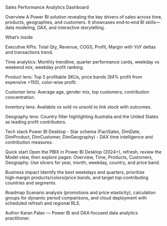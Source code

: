 Sales Performance Analytics Dashboard

Overview
A Power BI solution revealing the key drivers of sales across time, products, geographies, and customers. It showcases end‑to‑end BI skills—data modeling, DAX, and interactive storytelling.

What’s inside

Executive KPIs: Total Qty, Revenue, COGS, Profit, Margin with YoY deltas and transactions trend.

Time analytics: Monthly trendline, quarter performance cards, weekday vs weekend mix, weekday profit ranking.

Product lens: Top 5 profitable SKUs, price bands (94% profit from expensive >150), color‑wise profit.

Customer lens: Average age, gender mix, top customers; contribution concentration.

Inventory lens: Available vs sold vs unsold to link stock with outcomes.

Geography lens: Country filter highlighting Australia and the United States as leading profit contributors.

Tech stack
Power BI Desktop - Star schema (FactSales, DimDate, DimProduct, DimCustomer, DimGeography) - DAX time intelligence and contribution measures.

Quick start
Open the PBIX in Power BI Desktop (2024+), refresh, review the Model view, then explore pages: Overview, Time, Products, Customers, Geography. Use slicers for year, month, weekday, country, and price band.

Business impact
Identify the best weekdays and quarters, prioritize high‑margin products/colors/price bands, and target top‑contributing countries and segments.

Roadmap
Scenario analysis (promotions and price elasticity), calculation groups for dynamic period comparisons, and cloud deployment with scheduled refresh and regional RLS.

Author
Karan Palav — Power BI and DAX‑focused data analytics practitioner.
